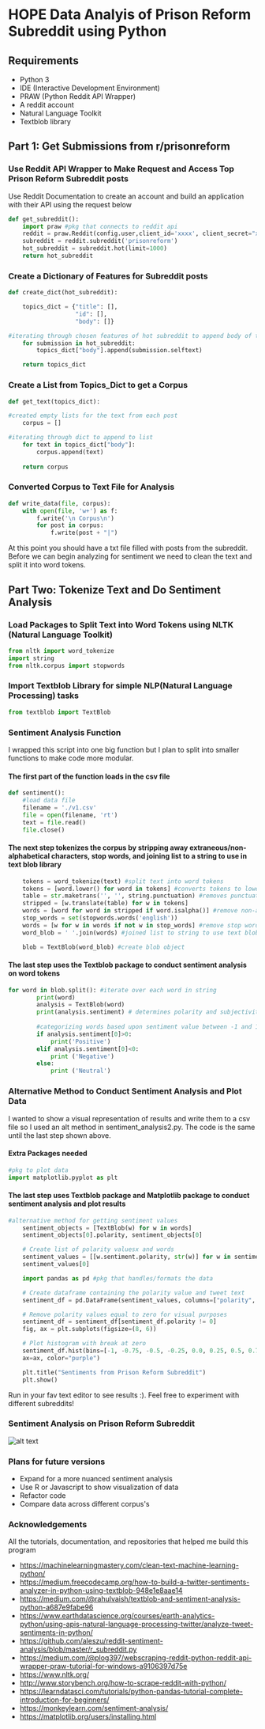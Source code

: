 # HOPE Data Analyis of Prison Reform Subreddit using Python

## Requirements
* Python 3
* IDE (Interactive Development Environment)
* PRAW (Python Reddit API Wrapper)
* A reddit account
* Natural Language Toolkit
* Textblob library

## Part 1: Get Submissions from r/prisonreform

### Use Reddit API Wrapper to Make Request and Access Top Prison Reform Subreddit posts
Use Reddit Documentation to create an account and build an application with their API using the request below
``` Python
def get_subreddit():
    import praw #pkg that connects to reddit api
    reddit = praw.Reddit(config.user,client_id='xxxx', client_secret="xxxx", username='xxxx', password='xxxx')
    subreddit = reddit.subreddit('prisonreform')
    hot_subreddit = subreddit.hot(limit=1000)
    return hot_subreddit
```

### Create a Dictionary of Features for Subreddit posts
```Python
def create_dict(hot_subreddit):

    topics_dict = {"title": [],
                   "id": [], 
                   "body": []}  

#iterating through chosen features of hot subreddit to append body of text to dict
    for submission in hot_subreddit:
        topics_dict["body"].append(submission.selftext)

    return topics_dict

 ```

### Create a List from Topics_Dict to get a Corpus
```Python
def get_text(topics_dict):

#created empty lists for the text from each post
    corpus = []

#iterating through dict to append to list
    for text in topics_dict["body"]:
        corpus.append(text)
    
    return corpus
```
### Converted Corpus to Text File for Analysis
```Python
def write_data(file, corpus):
    with open(file, 'w+') as f:
        f.write('\n Corpus\n')
        for post in corpus:
            f.write(post + "|")

```
At this point you should have a txt file filled with posts from the subreddit. Before we can begin analyzing for sentiment we need to clean the text and split it into word tokens.
## Part Two: Tokenize Text and Do Sentiment Analysis

### Load Packages to Split Text into Word Tokens using NLTK (Natural Language Toolkit)
```Python
from nltk import word_tokenize
import string
from nltk.corpus import stopwords
```

### Import Textblob Library for simple NLP(Natural Language Processing) tasks
```Python
from textblob import TextBlob
```

### Sentiment Analysis Function
I wrapped this script into one big function but I plan to split into smaller functions to make code more modular.
#### The first part of the function loads in the csv file
```Python
def sentiment():
    #load data file
    filename = './v1.csv'
    file = open(filename, 'rt')
    text = file.read()
    file.close()
```
#### The next step tokenizes the corpus by stripping away extraneous/non-alphabetical characters, stop words, and joining list to a string to use in text blob library
```Python
    tokens = word_tokenize(text) #split text into word tokens
    tokens = [word.lower() for word in tokens] #converts tokens to lowercase   
    table = str.maketrans('', '', string.punctuation) #removes punctuation from each word
    stripped = [w.translate(table) for w in tokens]
    words = [word for word in stripped if word.isalpha()] #remove non-alphabetic tokens
    stop_words = set(stopwords.words('english'))
    words = [w for w in words if not w in stop_words] #remove stop words from corpus
    word_blob = ' '.join(words) #joined list to string to use text blob library

    blob = TextBlob(word_blob) #create blob object
 ```
#### The last step uses the Textblob package to conduct sentiment analysis on word tokens
```Python
for word in blob.split(): #iterate over each word in string
        print(word)
        analysis = TextBlob(word) 
        print(analysis.sentiment) # determines polarity and subjectivity scores of each word
        
        #categorizing words based upon sentiment value between -1 and 1
        if analysis.sentiment[0]>0: 
            print('Positive')
        elif analysis.sentiment[0]<0:
            print ('Negative')
        else:
            print ('Neutral')
```

### Alternative Method to Conduct Sentiment Analysis and Plot Data
I wanted to show a visual representation of results and write them to a csv file so I used an alt method in sentiment_analysis2.py. The code is the same until the last step shown above.

#### Extra Packages needed
```Python
#pkg to plot data
import matplotlib.pyplot as plt
```
#### The last step uses Textblob package and Matplotlib package to conduct sentiment analysis and plot results
```Python
#alternative method for getting sentiment values
    sentiment_objects = [TextBlob(w) for w in words]
    sentiment_objects[0].polarity, sentiment_objects[0]

    # Create list of polarity valuesx and words
    sentiment_values = [[w.sentiment.polarity, str(w)] for w in sentiment_objects]
    sentiment_values[0]

    import pandas as pd #pkg that handles/formats the data

    # Create dataframe containing the polarity value and tweet text
    sentiment_df = pd.DataFrame(sentiment_values, columns=["polarity", "word"])

    # Remove polarity values equal to zero for visual purposes
    sentiment_df = sentiment_df[sentiment_df.polarity != 0]
    fig, ax = plt.subplots(figsize=(8, 6))

    # Plot histogram with break at zero
    sentiment_df.hist(bins=[-1, -0.75, -0.5, -0.25, 0.0, 0.25, 0.5, 0.75, 1],
    ax=ax, color="purple")

    plt.title("Sentiments from Prison Reform Subreddit")
    plt.show()
 ```
Run in your fav text editor to see results :). Feel free to experiment with different subreddits!

### Sentiment Analysis on Prison Reform Subreddit
![alt text](https://github.com/ebonnecab/intensive3/blob/master/graphs/V1_graph.png)
### Plans for future versions
* Expand for a more nuanced sentiment analysis
* Use R or Javascript to show visualization of data
* Refactor code
* Compare data across different corpus's

### Acknowledgements
All the tutorials, documentation, and repositories that helped me build this program
* https://machinelearningmastery.com/clean-text-machine-learning-python/
* https://medium.freecodecamp.org/how-to-build-a-twitter-sentiments-analyzer-in-python-using-textblob-948e1e8aae14
* https://medium.com/@rahulvaish/textblob-and-sentiment-analysis-python-a687e9fabe96
* https://www.earthdatascience.org/courses/earth-analytics-python/using-apis-natural-language-processing-twitter/analyze-tweet-sentiments-in-python/
* https://github.com/aleszu/reddit-sentiment-analysis/blob/master/r_subreddit.py
* https://medium.com/@plog397/webscraping-reddit-python-reddit-api-wrapper-praw-tutorial-for-windows-a9106397d75e
* https://www.nltk.org/
* http://www.storybench.org/how-to-scrape-reddit-with-python/
* https://learndatasci.com/tutorials/python-pandas-tutorial-complete-introduction-for-beginners/
* https://monkeylearn.com/sentiment-analysis/
* https://matplotlib.org/users/installing.html
